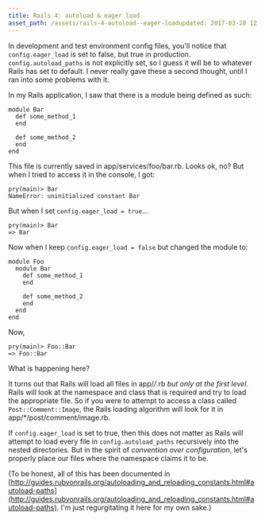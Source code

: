 ```yaml
---
title: Rails 4: autoload & eager load
asset_path: /assets/rails-4-autoload--eager-loadupdated: 2017-03-28 12:58
---
```


In development and test environment config files, you'll notice that `config.eager_load` is set to false, but true in production. `config.autoload_paths` is not explicitly set, so I guess it will be to whatever Rails has set to default. I never really gave these a second thought, until I ran into some problems with it.

In my Rails application, I saw that there is a module being defined as such:

```
module Bar
  def some_method_1
  end

  def some_method_2
  end
end
```

This file is currently saved in app/services/foo/bar.rb. Looks ok, no? But when I tried to access it in the console, I got:

```
pry(main)> Bar
NameError: uninitialized constant Bar
```

But when I set `config.eager_load = true`...

```
pry(main)> Bar
=> Bar
```

Now when I keep `config.eager_load = false` but changed the module to:

```
module Foo
  module Bar
    def some_method_1
    end

    def some_method_2
    end
  end
end
```

Now,

```
pry(main)> Foo::Bar
=> Foo::Bar
```

What is happening here?

It turns out that Rails will load all files in app/*/*.rb _but only at the first level_. Rails will look at the namespace and class that is required and try to load the appropriate file. So if you were to attempt to access a class called `Post::Comment::Image`, the Rails loading algorithm will look for it in app/*/post/comment/image.rb.

If `config.eager_load` is set to true, then this does not matter as Rails will attempt to load every file in `config.autoload_paths` recursively into the nested directories. But in the spirit of _convention over configuration_, let's properly place our files where the namespace claims it to be.

(To be honest, all of this has been documented in [http://guides.rubyonrails.org/autoloading_and_reloading_constants.html#autoload-paths](http://guides.rubyonrails.org/autoloading_and_reloading_constants.html#autoload-paths). I'm just regurgitating it here for my own sake.)
